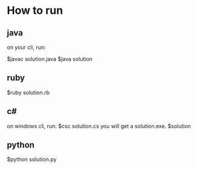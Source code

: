 







How to run
===============

java
------

on your cli, run:

$javac solution.java
$java solution


ruby
--------

$ruby solution.rb


c#
---------
on windows cli, run:
$csc solution.cs
you will get a solution.exe.
$solution

python
---------

$python solution.py



